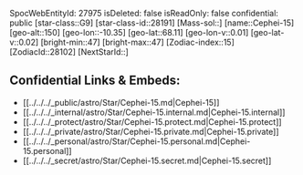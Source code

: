 ﻿---
location: [68.11,-10.35,150]
type: Star
tags:
- astro/Star

---
SpocWebEntityId: 27975
isDeleted: false
isReadOnly: false
confidential: public
[star-class::G9]
[star-class-id::28191]
[Mass-sol::]
[name::Cephei-15]
[geo-alt::150]
[geo-lon::-10.35]
[geo-lat::68.11]
[geo-lon-v::0.01]
[geo-lat-v::0.02]
[bright-min::47]
[bright-max::47]
[Zodiac-index::15]
[ZodiacId::28102]
[NextStarId::]



## Confidential Links & Embeds: 
- [[../../../_public/astro/Star/Cephei-15.md|Cephei-15]] 
- [[../../../_internal/astro/Star/Cephei-15.internal.md|Cephei-15.internal]] 
- [[../../../_protect/astro/Star/Cephei-15.protect.md|Cephei-15.protect]] 
- [[../../../_private/astro/Star/Cephei-15.private.md|Cephei-15.private]] 
- [[../../../_personal/astro/Star/Cephei-15.personal.md|Cephei-15.personal]] 
- [[../../../_secret/astro/Star/Cephei-15.secret.md|Cephei-15.secret]]

